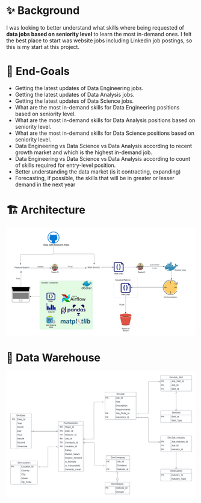 # ✨ Background
I was looking to better understand what skills where being requested of **data jobs based on seniority level** to learn the most in-demand ones. I felt the best place to start was website jobs including Linkedin job postings, so this is my start at this project.

# 🎯 End-Goals
- Getting the latest updates of Data Engineering jobs.
- Getting the latest updates of Data Analysis jobs.
- Getting the latest updates of Data Science jobs.
- What are the most in-demand skills for Data Engineering positions based on seniority level.
- What are the most in-demand skills for Data Analysis positions based on seniority level.
- What are the most in-demand skills for Data Science positions based on seniority level.
- Data Engineering vs Data Science vs Data Analysis according to recent growth market and which is the highest in-demand job.
- Data Engineering vs Data Science vs Data Analysis according to count of skills required for entry-level position.
- Better understanding the data market (is it contracting, expanding)
- Forecasting, if possible, the skills that will be in greater or lesser demand in the next year

# 🏗 Architecture
![Architecture](https://github.com/mhmdawnallah/Data-Jobs-Research/blob/feature/app/src/static/images/Architecture.png)

# 🏢 Data Warehouse
![Data Warehouse](https://github.com/mhmdawnallah/Data-Jobs-Research/blob/feature/app/src/static/images/Data%20Warehouse.png)
